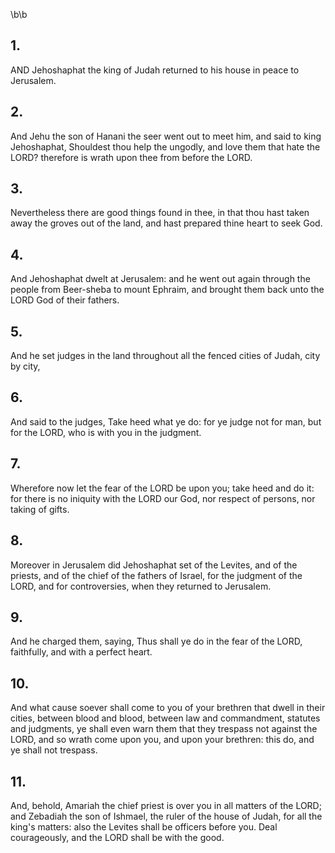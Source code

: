\b\b
## 1.
AND Jehoshaphat the king of Judah returned to his house in peace to Jerusalem.
## 2.
And Jehu the son of Hanani the seer went out to meet him, and said to king Jehoshaphat, Shouldest thou help the ungodly, and love them that hate the LORD?  therefore is wrath upon thee from before the LORD.
## 3.
Nevertheless there are good things found in thee, in that thou hast taken away the groves out of the land, and hast prepared thine heart to seek God.
## 4.
And Jehoshaphat dwelt at Jerusalem: and he went out again through the people from Beer-sheba to mount Ephraim, and brought them back unto the LORD God of their fathers.
## 5.
And he set judges in the land throughout all the fenced cities of Judah, city by city,
## 6.
And said to the judges, Take heed what ye do: for ye judge not for man, but for the LORD, who is with you in the judgment.
## 7.
Wherefore now let the fear of the LORD be upon you; take heed and do it: for there is no iniquity with the LORD our God, nor respect of persons, nor taking of gifts.
## 8.
Moreover in Jerusalem did Jehoshaphat set of the Levites, and of the priests, and of the chief of the fathers of Israel, for the judgment of the LORD, and for controversies, when they returned to Jerusalem.
## 9.
And he charged them, saying, Thus shall ye do in the fear of the LORD, faithfully, and with a perfect heart.
## 10.
And what cause soever shall come to you of your brethren that dwell in their cities, between blood and blood, between law and commandment, statutes and judgments, ye shall even warn them that they trespass not against the LORD, and so wrath come upon you, and upon your brethren: this do, and ye shall not trespass.
## 11.
And, behold, Amariah the chief priest is over you in all matters of the LORD; and Zebadiah the son of Ishmael, the ruler of the house of Judah, for all the king's matters: also the Levites shall be officers before you.  Deal courageously, and the LORD shall be with the good.
